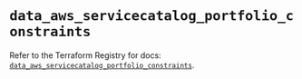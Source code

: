 # `data_aws_servicecatalog_portfolio_constraints`

Refer to the Terraform Registry for docs: [`data_aws_servicecatalog_portfolio_constraints`](https://registry.terraform.io/providers/hashicorp/aws/4.67.0/docs/data-sources/servicecatalog_portfolio_constraints).
